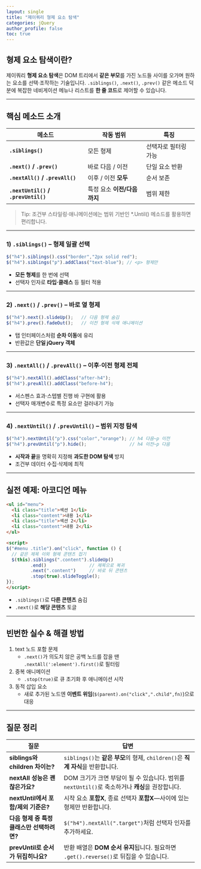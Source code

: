 ```yaml
---
layout: single
title: "제이쿼리 형제 요소 탐색"
categories: jQuery
author_profile: false
toc: true
---
```




## 형제 요소 탐색이란?

제이쿼리 **형제 요소 탐색**은 DOM 트리에서 **같은 부모**를 가진 노드들 사이를 오가며 원하는 요소를 선택·조작하는 기술입니다. `.siblings()`, `.next()`, `.prev()` 같은 메소드 덕분에 복잡한 네비게이션 메뉴나 리스트를 **한 줄 코드**로 제어할 수 있습니다.

------

## 핵심 메소드 소개

| 메소드                              | 작동 범위                   | 특징                 |
| ----------------------------------- | --------------------------- | -------------------- |
| **`.siblings()`**                   | 모든 형제                   | 선택자로 필터링 가능 |
| **`.next()` / `.prev()`**           | 바로 다음 / 이전            | 단일 요소 반환       |
| **`.nextAll()` / `.prevAll()`**     | 이후 / 이전 **모두**        | 순서 보존            |
| **`.nextUntil()` / `.prevUntil()`** | 특정 요소 **이전/다음까지** | 범위 제한            |

> Tip: 조건부 스타일링·애니메이션에는 범위 기반인 *.Until() 메소드를 활용하면 편리합니다.

------

### 1) `.siblings()` – 형제 일괄 선택

```jsx
$("h4").siblings().css("border","2px solid red");
$("h4").siblings("p").addClass("text-blue"); // <p> 형제만
```

- **모든 형제**를 한 번에 선택
- 선택자 인자로 **타입·클래스** 등 필터 적용

------

### 2) `.next()` / `.prev()` – 바로 옆 형제

```jsx
$("h4").next().slideUp();   // 다음 형제 숨김
$("h4").prev().fadeOut();   // 이전 형제 삭제 애니메이션
```

- 탭 인터페이스처럼 **순차 이동**에 유리
- 반환값은 **단일 jQuery 객체**

------

### 3) `.nextAll()` / `.prevAll()` – 이후·이전 형제 전체

```jsx
$("h4").nextAll().addClass("after-h4");
$("h4").prevAll().addClass("before-h4");
```

- 서스펜스 효과·스텝별 진행 바 구현에 활용
- 선택자 매개변수로 특정 요소만 걸러내기 가능

------

### 4) `.nextUntil()` / `.prevUntil()` – 범위 지정 탐색

```jsx
$("h4").nextUntil("p").css("color","orange"); // h4 다음~p 이전
$("h4").prevUntil("p").hide();                // h4 이전~p 다음
```

- **시작과 끝**을 명확히 지정해 **과도한 DOM 탐색** 방지
- 조건부 데이터 수집·삭제에 최적

------

## 실전 예제: 아코디언 메뉴

```html
<ul id="menu">
  <li class="title">섹션 1</li>
  <li class="content">내용 1</li>
  <li class="title">섹션 2</li>
  <li class="content">내용 2</li>
</ul>

<script>
$("#menu .title").on("click", function () {
  // 같은 제목 이외 형제 콘텐츠 접기
  $(this).siblings(".content").slideUp()
         .end()                // 제목으로 복귀
         .next(".content")     // 바로 뒤 콘텐츠
         .stop(true).slideToggle();
});
</script>
```

- `.siblings()`로 **다른 콘텐츠** 숨김
- `.next()`로 **해당 콘텐츠** 토글

------

## 빈번한 실수 & 해결 방법

1. text 노드 포함 문제
   - `.next()`가 의도치 않은 공백 노드를 잡을 땐 `.nextAll(':element').first()`로 필터링
2. 중복 애니메이션
   - `.stop(true)`로 큐 초기화 후 애니메이션 시작
3. 동적 삽입 요소
   - 새로 추가된 노드엔 **이벤트 위임**(`$(parent).on("click",".child",fn)`)으로 대응

------

## 질문 정리

| 질문                                       | 답변                                                         |
| ------------------------------------------ | ------------------------------------------------------------ |
| **siblings와 children 차이는?**            | `siblings()`는 **같은 부모**의 형제, `children()`은 **직계 자식**을 반환합니다. |
| **nextAll 성능은 괜찮은가요?**             | DOM 크기가 크면 부담이 될 수 있습니다. 범위를 `nextUntil()`로 축소하거나 **캐싱**을 권장합니다. |
| **nextUntil에서 포함/제외 기준은?**        | 시작 요소 **포함X**, 종료 선택자 **포함X**—사이에 있는 형제만 반환합니다. |
| **다음 형제 중 특정 클래스만 선택하려면?** | `$("h4").nextAll(".target")`처럼 선택자 인자를 추가하세요.   |
| **prevUntil로 순서가 뒤집히나요?**         | 반환 배열은 **DOM 순서 유지**됩니다. 필요하면 `.get().reverse()`로 뒤집을 수 있습니다. |
